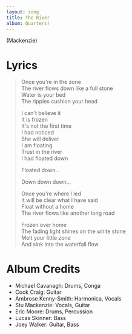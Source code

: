 ```yaml
---
layout: song
title: The River
album: Quarters!
---
```


(Mackenzie)

# Lyrics

> Once you're in the zone  
> The river flows down like a full stone  
> Water is your bed  
> The ripples cushion your head  
>  
> I can't believe it  
> It is frozen  
> It's not the first time  
> I had noticed  
> She will deliver  
> I am floating  
> Trust in the river  
> I had floated down  
>  
> Floated down...  
>  
> Down  down  down...  
>  
> Once you're where I led  
> It will be clear what I have said  
> Float without a home  
> The river flows like another long road  
>  
> Frozen over home  
> The fading light shines on the white stone  
> Melt your little zone  
> And sink into the waterfall flow  

# Album Credits

* Michael Cavanagh: Drums, Conga
* Cook Craig: Guitar
* Ambrose Kenny-Smith: Harmonica, Vocals
* Stu Mackenzie: Vocals, Guitar
* Eric Moore: Drums, Percussion
* Lucas Skinner: Bass
* Joey Walker: Guitar, Bass
